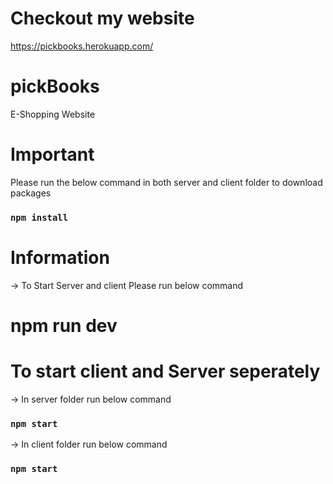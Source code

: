 # Checkout my website 

https://pickbooks.herokuapp.com/

# pickBooks

 E-Shopping Website
 
  
 # Important
 
 Please run the below command in both server and client folder to download packages
 
 ### `npm install`
 
 
 # Information
 
 
 -> To Start Server and client Please run below command
 
 # npm run dev
 

 # To start client and Server seperately
 
 -> In server folder run below command
 
 ### `npm start`
 
 -> In client folder run below command
 
 ### `npm start`
 
 
